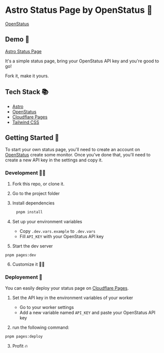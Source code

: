 # Astro Status Page by OpenStatus 🔭

[OpenStatus](https://jesse.openstatus.dev)


## Demo 🚀

<a href="https://status.jessejesse.xyz">Astro Status Page</a>

It's a simple status page, bring your OpenStatus API key and you're good to go!

Fork it, make it yours.


## Tech Stack 📚

- [Astro](https://astro.build)
- [OpenStatus](https://www.openstatus.dev)
- [Cloudflare Pages](https://pages.cloudflare.com)
- [Tailwind CSS](https://tailwindcss.com)

## Getting Started 🚀

To start your own status page, you'll need to create an account on [OpenStatus](https://www.openstatus.dev) create some monitor. Once you've done that, you'll need to create a new API key in the settings and copy it.


### Development 🧑‍💻

1. Fork this repo, or clone it.

2. Go to the project folder

3. Install dependencies

```bash
     pnpm install
```

4. Set up your environment variables
   - Copy `.dev.vars.example` to `.dev.vars`
   - Fill `API_KEY` with your OpenStatus API key

5. Start the dev server

```bash
pnpm pages:dev
```
6. Customize it 🧑‍🎨


### Deployement 🚀

You can easily deploy your status page on [Cloudflare Pages](https://pages.cloudflare.com).

1. Set the API key in the environment variables of your worker
   - Go to your worker settings
   - Add a new variable named `API_KEY` and paste your OpenStatus API key

2. run the following command:

```bash
pnpm pages:deploy
```

3. Profit 🔥






